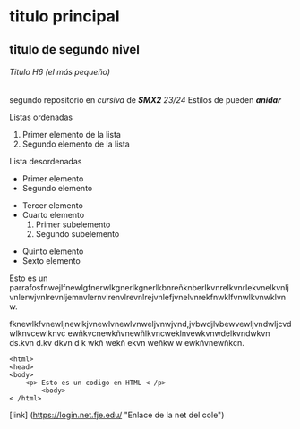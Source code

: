 # titulo principal 

## titulo de segundo nivel 

###### Titulo H6 (el más pequeño)

segundo repositorio en _cursiva_ de **_SMX2_** *23/24*
Estilos de pueden **_anidar_**

Listas ordenadas 
1. Primer elemento de la lista
2. Segundo elemento de la lista 

Lista desordenadas

* Primer elemento 
* Segundo elemento
- Tercer elemento 
- Cuarto elemento
    1. Primer subelemento
    2. Segundo subelemento
+ Quinto elemento
+ Sexto elemento

Esto es un parrafosfnwejlfnewlgfnerwlkgnerlkgnerlkbnreñknberlkvnrelkvnrlekvnelkvnljvnlerwjvnlrevnljemnvlernvlrenvlrevnlrejvnlefjvnelvnrekfnwklfvnwlkvnwklvnw.

fknewlkfvnewljnewlkjvnewlvnewlvnweljvnwjvnd,jvbwdjlvbewvewljvndwljcvdwlknvcewlknvc ewñkvcnewkñvnewñlkvncweklnvewkvnwdelkvndwkvn ds.kvn d.kv dkvn d  k wkñ wekñ ekvn weñkw w ewkñvnewñkcn.

```
<html>
<head>
<body>
    <p> Esto es un codigo en HTML < /p>
        <body>
< /html>
```
[link] (https://login.net.fje.edu/ "Enlace de la net del cole")



